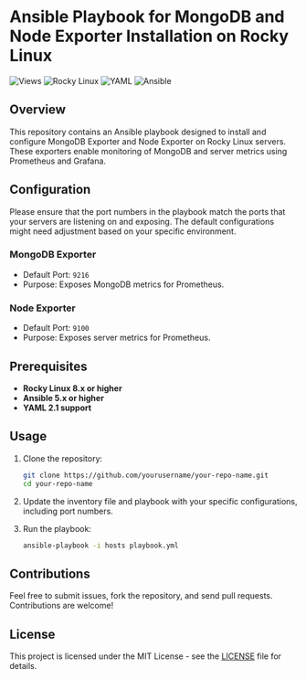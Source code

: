 # Ansible Playbook for MongoDB and Node Exporter Installation on Rocky Linux

![Views](https://img.shields.io/badge/views-1000-blue?style=flat-square)
![Rocky Linux](https://img.shields.io/badge/Rocky%20Linux-8.x-green?style=flat-square)
![YAML](https://img.shields.io/badge/YAML-2.1-blue?style=flat-square)
![Ansible](https://img.shields.io/badge/Ansible-5.x-orange?style=flat-square)

## Overview

This repository contains an Ansible playbook designed to install and configure MongoDB Exporter and Node Exporter on Rocky Linux servers. These exporters enable monitoring of MongoDB and server metrics using Prometheus and Grafana.

## Configuration

Please ensure that the port numbers in the playbook match the ports that your servers are listening on and exposing. The default configurations might need adjustment based on your specific environment.

### MongoDB Exporter

- Default Port: `9216`
- Purpose: Exposes MongoDB metrics for Prometheus.

### Node Exporter

- Default Port: `9100`
- Purpose: Exposes server metrics for Prometheus.

## Prerequisites

- **Rocky Linux 8.x or higher**
- **Ansible 5.x or higher**
- **YAML 2.1 support**

## Usage

1. Clone the repository:

    ```bash
    git clone https://github.com/yourusername/your-repo-name.git
    cd your-repo-name
    ```

2. Update the inventory file and playbook with your specific configurations, including port numbers.

3. Run the playbook:

    ```bash
    ansible-playbook -i hosts playbook.yml
    ```

## Contributions

Feel free to submit issues, fork the repository, and send pull requests. Contributions are welcome!

## License

This project is licensed under the MIT License - see the [LICENSE](LICENSE) file for details.
